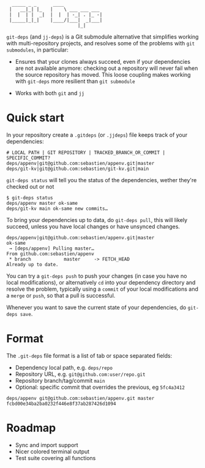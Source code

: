 ```
  _____ _ _      ____
 |   __|_| |_   |    \ ___ ___ ___
 |  |  | |  _|  |  |  | -_| . |_ -|
 |_____|_|_|    |____/|___|  _|___|
                          |_|
```


`git-deps` (and `jj-deps`) is a Git submodule alternative that simplifies
working with multi-repository projects, and resolves some of the problems
with `git submodules`, in particular:

- Ensures that your clones always succeed, even if your dependencies are
  not available anymore: checking out a repository will never fail when the
  source repository has moved. This loose coupling makes working with
  `git-deps` more resilient than `git submodule`

- Works with both `git` and `jj`


# Quick start

In your repository create a `.gitdeps` (or `.jjdeps`) file keeps track of your dependencies:

```
# LOCAL PATH | GIT REPOSITORY | TRACKED_BRANCH_OR_COMMIT | SPECIFIC_COMMIT?
deps/appenv|git@github.com:sebastien/appenv.git|master
deps/git-kv|git@github.com:sebastien/git-kv.git|main
```

`git-deps status` will tell you the status of the dependencies, wether they're
checked out or not

```
$ git-deps status
deps/appenv master ok-same
deps/git-kv main ok-same new commits…
```

To bring your dependencies up to data, do `git-deps pull`, this will likely
succeed, unless you have local changes or have unsynced changes.

```
deps/appenv|git@github.com:sebastien/appenv.git|master
ok-same
 → [deps/appenv] Pulling master…
From github.com:sebastien/appenv
 * branch            master     -> FETCH_HEAD
Already up to date.
```

You can try a `git-deps push` to push your changes (in case you have no
local modifications), or alternatively `cd` into your dependency directory
and resolve the problem, typically using a `commit` of your local modifications
and a `merge` or `push`, so that a pull is successful.

Whenever you want to save the current state of your dependencies, do  `git-deps save`.

# Format


The `.git-deps` file format is a list of tab or space separated fields:

- Dependency local path, e.g. `deps/repo`
- Repository URL, e.g. `git@github.com:user/repo.git`
- Repository branch/tag/commit `main`
- Optional: specific commit that overrides the previous, eg `5fc4a3412`

```
deps/appenv git@github.com:sebastien/appenv.git master  fcbd00e34ba2ba0232f446e8f37ab287426d1094
```

# Roadmap

- Sync and import support
- Nicer colored terminal output
- Test suite covering all functions
